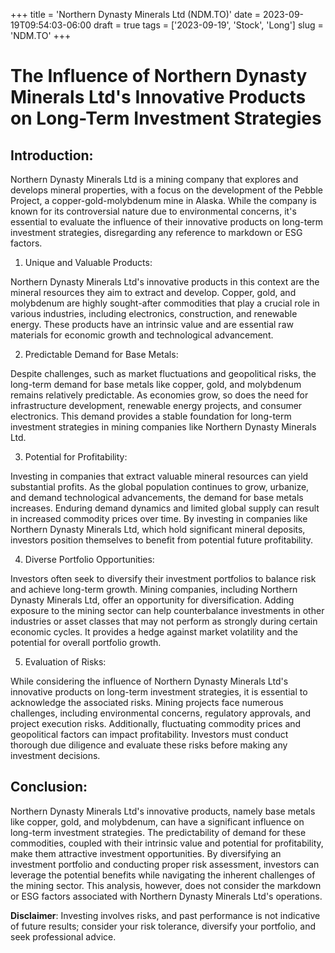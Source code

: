 +++
title = 'Northern Dynasty Minerals Ltd (NDM.TO)'
date = 2023-09-19T09:54:03-06:00
draft = true
tags = ['2023-09-19', 'Stock', 'Long']
slug = 'NDM.TO'
+++
# The Influence of Northern Dynasty Minerals Ltd's Innovative Products on Long-Term Investment Strategies

## Introduction:

Northern Dynasty Minerals Ltd is a mining company that explores and develops mineral properties, with a focus on the development of the Pebble Project, a copper-gold-molybdenum mine in Alaska. While the company is known for its controversial nature due to environmental concerns, it's essential to evaluate the influence of their innovative products on long-term investment strategies, disregarding any reference to markdown or ESG factors.

1. Unique and Valuable Products:

Northern Dynasty Minerals Ltd's innovative products in this context are the mineral resources they aim to extract and develop. Copper, gold, and molybdenum are highly sought-after commodities that play a crucial role in various industries, including electronics, construction, and renewable energy. These products have an intrinsic value and are essential raw materials for economic growth and technological advancement.

2. Predictable Demand for Base Metals:

Despite challenges, such as market fluctuations and geopolitical risks, the long-term demand for base metals like copper, gold, and molybdenum remains relatively predictable. As economies grow, so does the need for infrastructure development, renewable energy projects, and consumer electronics. This demand provides a stable foundation for long-term investment strategies in mining companies like Northern Dynasty Minerals Ltd.

3. Potential for Profitability:

Investing in companies that extract valuable mineral resources can yield substantial profits. As the global population continues to grow, urbanize, and demand technological advancements, the demand for base metals increases. Enduring demand dynamics and limited global supply can result in increased commodity prices over time. By investing in companies like Northern Dynasty Minerals Ltd, which hold significant mineral deposits, investors position themselves to benefit from potential future profitability.

4. Diverse Portfolio Opportunities:

Investors often seek to diversify their investment portfolios to balance risk and achieve long-term growth. Mining companies, including Northern Dynasty Minerals Ltd, offer an opportunity for diversification. Adding exposure to the mining sector can help counterbalance investments in other industries or asset classes that may not perform as strongly during certain economic cycles. It provides a hedge against market volatility and the potential for overall portfolio growth.

5. Evaluation of Risks:

While considering the influence of Northern Dynasty Minerals Ltd's innovative products on long-term investment strategies, it is essential to acknowledge the associated risks. Mining projects face numerous challenges, including environmental concerns, regulatory approvals, and project execution risks. Additionally, fluctuating commodity prices and geopolitical factors can impact profitability. Investors must conduct thorough due diligence and evaluate these risks before making any investment decisions.

## Conclusion:

Northern Dynasty Minerals Ltd's innovative products, namely base metals like copper, gold, and molybdenum, can have a significant influence on long-term investment strategies. The predictability of demand for these commodities, coupled with their intrinsic value and potential for profitability, make them attractive investment opportunities. By diversifying an investment portfolio and conducting proper risk assessment, investors can leverage the potential benefits while navigating the inherent challenges of the mining sector. This analysis, however, does not consider the markdown or ESG factors associated with Northern Dynasty Minerals Ltd's operations.


**Disclaimer**: Investing involves risks, and past performance is not indicative of future results; consider your risk tolerance, diversify your portfolio, and seek professional advice.

